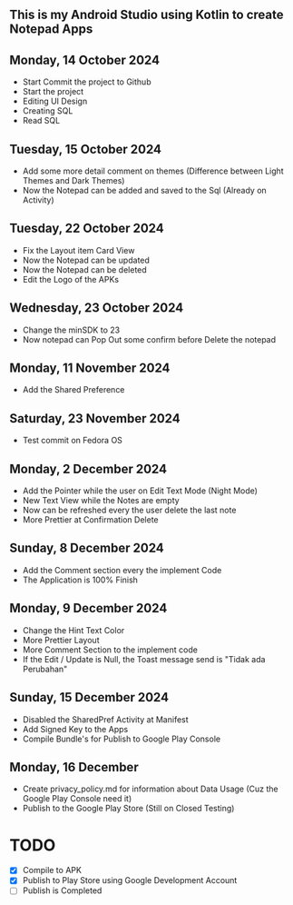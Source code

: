 ## This is my Android Studio using Kotlin to create Notepad Apps

## Monday, 14 October 2024
- Start Commit the project to Github
- Start the project
- Editing UI Design
- Creating SQL
- Read SQL

## Tuesday, 15 October 2024
- Add some more detail comment on themes (Difference between Light Themes and Dark Themes)
- Now the Notepad can be added and saved to the Sql (Already on Activity)

## Tuesday, 22 October 2024
- Fix the Layout item Card View
- Now the Notepad can be updated
- Now the Notepad can be deleted
- Edit the Logo of the APKs

## Wednesday, 23 October 2024
- Change the minSDK to 23
- Now notepad can Pop Out some confirm before Delete the notepad

## Monday, 11 November 2024
- Add the Shared Preference

## Saturday, 23 November 2024
- Test commit on Fedora OS

## Monday, 2 December 2024
- Add the Pointer while the user on Edit Text Mode (Night Mode)
- New Text View while the Notes are empty
- Now can be refreshed every the user delete the last note
- More Prettier at Confirmation Delete

## Sunday, 8 December 2024
- Add the Comment section every the implement Code
- The Application is 100% Finish

## Monday, 9 December 2024
- Change the Hint Text Color
- More Prettier Layout
- More Comment Section to the implement code
- If the Edit / Update is Null, the Toast message send is "Tidak ada Perubahan"

## Sunday, 15 December 2024
- Disabled the SharedPref Activity at Manifest
- Add Signed Key to the Apps
- Compile Bundle's for Publish to Google Play Console

## Monday, 16 December
- Create privacy_policy.md for information about Data Usage (Cuz the Google Play Console need it)
- Publish to the Google Play Store (Still on Closed Testing)

# TODO
- [x] Compile to APK
- [x] Publish to Play Store using Google Development Account
- [ ] Publish is Completed
